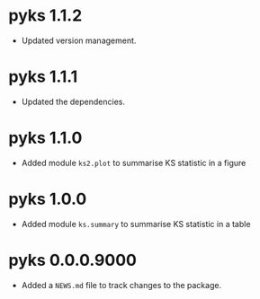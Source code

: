 # pyks 1.1.2

* Updated version management.

# pyks 1.1.1

* Updated the dependencies.

# pyks 1.1.0

* Added module `ks2.plot` to summarise KS statistic in a figure

# pyks 1.0.0

* Added module `ks.summary` to summarise KS statistic in a table

# pyks 0.0.0.9000

* Added a `NEWS.md` file to track changes to the package.
